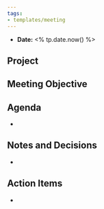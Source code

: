 ```yaml
---
tags:
- templates/meeting
---
```


- **Date:**  <% tp.date.now() %>

## Project

## Meeting Objective


## Agenda
- 

## Notes and Decisions
- 

## Action Items
- 
